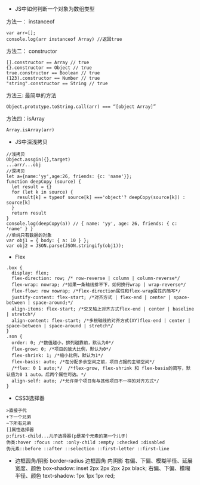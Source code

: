 - JS中如何判断一个对象为数组类型

方法一： instanceof
```
var arr=[];  
console.log(arr instanceof Array) //返回true
```
方法二： constructor
```
[].constructor == Array // true
{}.constructor == Object // true
true.constructor == Boolean // true
(123).constructor == Number // true
"string".constructor == String // true
```
方法三: 最简单的方法
```
Object.prototype.toString.call(arr) === “[object Array]”
```
方法四：isArray
```
Array.isArray(arr)
```
- JS中深浅拷贝
```
//浅拷贝
Object.assgin({},target)
...arr/...obj
//深拷贝
let a={name:'yy',age:26, friends: {c: 'name'}};
function deepCopy (source) {
  let result = {}
  for (let k in source) {
    result[k] = typeof source[k] ==='object'? deepCopy(source[k]) : source[k]
  }
  return result
}
console.log(deepCopy(a)) // { name: 'yy', age: 26, friends: { c: 'name' } }
//单纯只有数据的对象
var obj1 = { body: { a: 10 } };
var obj2 = JSON.parse(JSON.stringify(obj1));
```
- Flex
```
.box {
  display: flex;
  flex-direction: row; /* row-reverse | column | column-reverse*/
  flex-wrap: nowrap; /*如果一条轴线排不下，如何换行wrap | wrap-reverse*/
  flex-flow: row nowrap; /*flex-direction属性和flex-wrap属性的简写*/
  justify-content: flex-start; /*对齐方式 | flex-end | center | space-between | space-around;*/
  align-items: flex-start; /*交叉轴上对齐方式flex-end | center | baseline | stretch*/
  align-content: flex-start; /*多根轴线的对齐方式(XY)flex-end | center | space-between | space-around | stretch*/
}
.son {
  order: 0; /*数值越小，排列越靠前，默认为0*/
  flex-grow: 0; /*项目的放大比例，默认为0*/
  flex-shrink: 1; /*缩小比例，默认为1*/
  flex-basis: auto; /*在分配多余空间之前，项目占据的主轴空间*/
  /*flex: 0 1 auto;*/  /*flex-grow, flex-shrink 和 flex-basis的简写，默认值为0 1 auto。后两个属性可选。*/
  align-self: auto; /*允许单个项目有与其他项目不一样的对齐方式*/
}
```
- CSS3选择器
```
>直接子代
+下一个兄弟
~下所有兄弟
[]属性选择器
p:first-child...儿子选择器(p是某个元素的第一个儿子)
伪类:hover :focus :not :only-child :empty :checked :disabled
伪元素::before ::after ::selection ::first-letter ::first-line
```
- 边框圆角/阴影
border-radius 边框圆角
         内阴影 右偏、下偏、模糊半径、延展宽度、颜色
box-shadow: inset 2px 2px 2px 2px black;
        右偏、下偏、模糊半径、颜色
text-shadow: 1px 1px 1px red;
